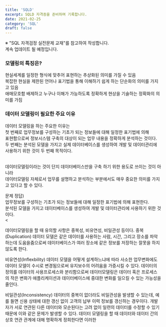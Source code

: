 ```yaml
---
title: 'SQLD'
excerpt: SQLD 자격증을 준비하며 기록합니다.
date: 2021-02-25
category: 'SQL'
draft: false
---
```





※ "SQL 자격검정 실전문제 교재"를 참고하여 작성합니다.  
계속 업데이트 될 예정입니다.  



### 모델링의 특징은?
현실세계를 일정한 형식에 맞추어 표현하는 추상화된 의미를 가질 수 있음  
복잡한 현실을 제한된 언어나 표기법을 통해 이해하기 쉽게 하는 단순화의 의미를 가지고 있음  
애매모호함 배제하고 누구나 이해가 가능하도록 정확하게 현상을 기술하는 정확화의 의미를 가짐  

### 데이터 모델링이 필요한 주요 이유
데이터 모델링을 하는 주요한 이유는  
첫 번째로 업무정보를 구성하는 기초가 되는 정보들에 대해 일정한 표기법에 의해  
표현함으로써 정보시스템 구축의 대상이 되는 업무 내용을 정확하게 분석하는 것이다.  
두 번째는 분석된 모델을 가지고 실제 데이터베이스를 생성하여 개발 및 데이터관리에 사용하기 위한 것이 두 번째 목적이다.  
<br>

데이터모델링이라는 것이 단지 데이터베이스만을 구축 하기 위한 용도로 쓰이는 것이 아니라  
데이터모델링 자체로서 업무를 설명하고 분석하는 부분에서도 매우 중요한 의미를 가지고 있다고 할 수 있다.  

문제 정답)  
업무정보를 구성하는 기초가 되는 정보들에 대해 일정한 표기법에 의해 표현한다.  
분석된 모델을 가지고 데이터베이스를 생성하여 개발 및 데이터관리에 사용하기 위한 것이다.  
<

데이터모델링을 할 때 유의할 사항은 중복성, 비유연성, 비일관성 등이다.
중복(Duplication)
데이터 모델은 같은 데이터를 사용하는 사람, 시간, 그리고 장소를 파악하는데 도움을줌으로써
데이터베이스가 여러 장소에 같은 정보를 저장하는 잘못을 하지 않도록 한다.


비유연성(Inflexbility)
데이터 모델을 어떻게 설계하느냐에 따라 사소한 업무변화에도
데이터 모델이 수시로 변경됨으로써 유지보수의 어려움을 가증시킬 수 있다.
데이터의 정의를 데이터의 사용프로세스와 분리함으로써 데이터모델링은 데이터 혹은 프로세스의
작은 변화가 애플리케이션과 데이터베이스에 중대한 변화를 일으킬 수 있는 가능성을 줄인다.

비일관성(Inconsistency)
데이터의 중복이 없더라도 비일관성을 발생할 수 있는데,
예를 들면 신용 상태에 대한 갱신 없이 고객의 납부 이력 정보를 갱신하는 경우이다.
개발자가 서로 연관된 다른 데이터와 모순된다는 고려 없이 일련의 데이터를 수정할 수 있기 때문에
이와 같은 문제가 발생할 수 있다.
데이터 모델링을 할 때 데이터와 데이터 간의 상호 연관 관계에 대해 명확하게 정희한다면 이러한 













